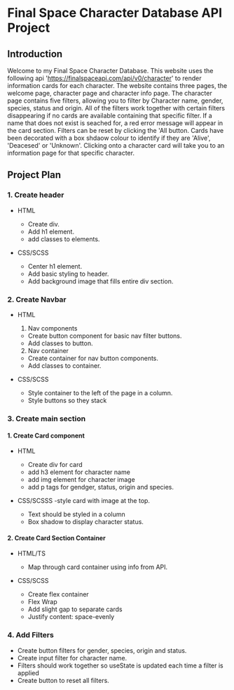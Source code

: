 # Final Space Character Database API Project

## Introduction
Welcome to my Final Space Character Database. This website uses the following api 'https://finalspaceapi.com/api/v0/character' to render information cards for each character. The website contains three pages, the welcome page, character page and character info page. The character page contains five filters, allowing you to filter by Character name, gender, species, status and origin. All of the filters work together with certain filters disappearing if no cards are available containing that specific filter. If a name that does not exist is seached for, a red error message will appear in the card section. Filters can be reset by clicking the 'All button. Cards have been decorated with a box shdaow colour to identify if they are 'Alive', 'Deacesed' or 'Unknown'. Clicking onto a character card will take you to an information page for that specific character.

## Project Plan

### 1. Create header
- HTML
  - Create div.
  - Add h1 element.
  - add classes to elements.

- CSS/SCSS
  - Center h1 element.
  - Add basic styling to header.
  - Add background image that fills entire div section.

### 2. Create Navbar
- HTML
  1. Nav components
    - Create button component for basic nav filter buttons.
    - Add classes to button.
  2. Nav container
    - Create container for nav button components.
    - Add classes to container.

- CSS/SCSS
  - Style container to the left of the page in a column.
  - Style buttons so they stack 

### 3. Create main section

#### 1. Create Card component
 - HTML
   - Create div for card 
    - add h3 element for character name
    - add img element for character image
    - add p tags for gendger, status, origin and species.

  - CSS/SCSSS
    -style card with image at the top.
    - Text should be styled in a column
    - Box shadow to display character status.
  
#### 2. Create Card Section Container
- HTML/TS
  - Map through card container using info from API.
  
- CSS/SCSS 
  - Create flex container
  - Flex Wrap 
  - Add slight gap to separate cards
  - Justify content: space-evenly

### 4. Add Filters
 - Create button filters for gender, species, origin and status.
 - Create input filter for character name.
 - Filters should work together so useState is updated each time a filter is applied 
 - Create button to reset all filters.


  


